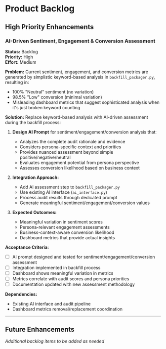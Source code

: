 # Product Backlog

## High Priority Enhancements

### AI-Driven Sentiment, Engagement & Conversion Assessment

**Status:** Backlog  
**Priority:** High  
**Effort:** Medium

**Problem:**
Current sentiment, engagement, and conversion metrics are generated by simplistic keyword-based analysis in `backfill_packager.py`, resulting in:

- 100% "Neutral" sentiment (no variation)
- 98.5% "Low" conversion (minimal variation)
- Misleading dashboard metrics that suggest sophisticated analysis when it's just broken keyword counting

**Solution:**
Replace keyword-based analysis with AI-driven assessment during the backfill process:

1. **Design AI Prompt** for sentiment/engagement/conversion analysis that:

   - Analyzes the complete audit rationale and evidence
   - Considers persona-specific context and priorities
   - Provides nuanced assessment beyond simple positive/negative/neutral
   - Evaluates engagement potential from persona perspective
   - Assesses conversion likelihood based on business context

2. **Integration Approach:**

   - Add AI assessment step to `backfill_packager.py`
   - Use existing AI interface (`ai_interface.py`)
   - Process audit results through dedicated prompt
   - Generate meaningful sentiment/engagement/conversion values

3. **Expected Outcomes:**
   - Meaningful variation in sentiment scores
   - Persona-relevant engagement assessments
   - Business-context-aware conversion likelihood
   - Dashboard metrics that provide actual insights

**Acceptance Criteria:**

- [ ] AI prompt designed and tested for sentiment/engagement/conversion assessment
- [ ] Integration implemented in backfill process
- [ ] Dashboard shows meaningful variation in metrics
- [ ] Metrics correlate with audit scores and persona priorities
- [ ] Documentation updated with new assessment methodology

**Dependencies:**

- Existing AI interface and audit pipeline
- Dashboard metrics removal/replacement coordination

---

## Future Enhancements

_Additional backlog items to be added as needed_
